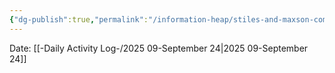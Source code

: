 ```yaml
---
{"dg-publish":true,"permalink":"/information-heap/stiles-and-maxson-composite-monitoring/","noteIcon":"","created":"2025-09-24T10:02:36.895-05:00"}
---
```


Date: [[-Daily Activity Log-/2025 09-September 24\|2025 09-September 24]]

